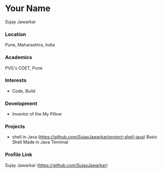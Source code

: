 # Your Name

Sujay Jawarkar

### Location

Pune, Maharashtra, India

### Academics

PVG's COET, Pune

### Interests

- Code, Build

### Development

- Inventor of the My Pillow

### Projects

- shell in Java (https://github.com/SujayJawarkar/project-shell-java) Basic Shell Made in Java Terminal

### Profile Link

Sujay Jawarkar (https://github.com/SujayJawarkar)
